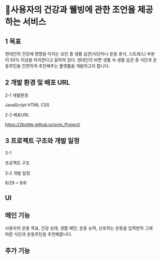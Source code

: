# :frog:사용자의 건강과 웰빙에 관한 조언을 제공하는 서비스

## 1 목표
현대인의 건강에 영향을 미치는 요인 중 생활 습관(식단이나 운동 휴식, 스트레스) 부분이 50% 이상을 차지한다고 알려져 있다.
현대인의 바쁜 생활 속 생활 습관 중 식단과 운동루틴을 간편하게 추천해주는 플랫폼을 개발하고자 합니다.

## 2 개발 환경 및 배포 URL
2-1 개발환경

JavaScript
HTML
CSS

2-2 배포URL

https://2bottle.github.io/ormi_Project/
## 3 프로젝트 구조와 개발 일정
3-1 

프로젝트 구조

3-2 개발 일정 

8/29 ~ 9/6 
## UI

## 메인 기능
사용자의 운동 목표, 건강 상태, 생활 패턴, 운동 능력, 선호하는 운동을 입력받아 그에 따른 식단과 운동루틴을 추천해줍니다.

## 추가 기능
 
